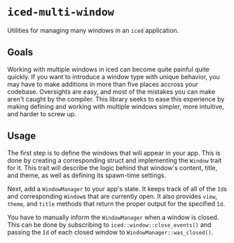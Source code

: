 # `iced-multi-window`

Utilities for managing many windows in an `iced` application.

## Goals

Working with multiple windows in iced can become quite painful quite quickly. If you want to introduce a window type with unique behavior, you may have to make additions in more than five places accross your codebase. Oversights are easy, and most of the mistakes you can make aren't caught by the compiler. This library seeks to ease this experience by making defining and working with multiple windows simpler, more intuitive, and harder to screw up.

## Usage

The first step is to define the windows that will appear in your app. This is done by creating a corresponding struct and implementing the `Window` trait for it. This trait will describe the logic behind that window's content, title, and theme, as well as defining its spawn-time settings.

Next, add a `WindowManager` to your app's state. It keeps track of all of the `Id`s and corresponding `Window`s that are currently open. It also provides `view`, `theme`, and `title` methods that return the proper output for the specified `Id`.

You have to manually inform the `WindowManager` when a window is closed. This can be done by subscribing to `iced::window::close_events()` and passing the `Id` of each closed window to `WindowManager::was_closed()`.
